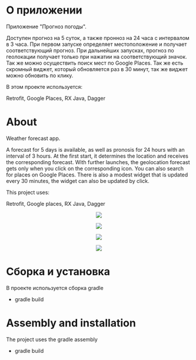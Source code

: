 
# О приложении
Приложение "Прогноз погоды".

Доступен прогноз на 5 суток, а также пронноз на 24 часа с интервалом в 3 часа. При первом запуске определяет местоположение и получает соответствующий прогноз.
При дальнейших запусках, прогноз по геолокации получает только при нажатии на соответствующий значок.
Так же можно осуществить поиск мест по Google Places. Так же есть скромный виджет, который обновляется раз в 30 минут,
так же виджет можно обновить по клику.

В этом проекте используется:


Retrofit, Google Places, RX Java, Dagger

# About
Weather forecast app.

A forecast for 5 days is available, as well as pronosis for 24 hours with an interval of 3 hours.
 At the first start, it determines the location and receives the corresponding forecast.
With further launches, the geolocation forecast gets only when you click on the corresponding icon.
You can also search for places on Google Places. There is also a modest widget that is updated every 30 minutes,
the widget can also be updated by click.

This project uses:


Retrofit, Google places, RX Java, Dagger

<p align="center">
  <img src="https://raw.githubusercontent.com/DmK78/weather/master/images/1.jpeg">
  </p>

  <p align="center">
    <img src="https://raw.githubusercontent.com/DmK78/weather/master/images/2.jpeg">
    </p>
    <p align="center">
      <img src="https://raw.githubusercontent.com/DmK78/weather/master/images/3.jpeg">
      </p>
      <p align="center">
        <img src="https://raw.githubusercontent.com/DmK78/weather/master/images/4.jpeg">
        </p>



# Сборка и установка
В проекте используется сборка gradle
- gradle build

# Assembly and installation
The project uses the gradle assembly
- gradle build
